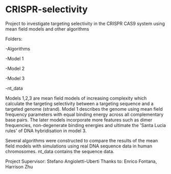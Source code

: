 # CRISPR-selectivity
Project to investigate targeting selectivity in the CRISPR CAS9 system using mean field models and other algorithms

Folders:

-Algorithms

-Model 1

-Model 2

-Model 3

-nt_data


Models 1,2,3 are mean field models of increasing complexity which calculate the targeting selectivity between a targeting sequence and a targeted genome (strand). Model 1 describes the genome using mean field frequency parameters with equal binding energy across all complementary base pairs. The later models incorporate more features such as dimer frequencies, non-degenerate binding energies and ultimate the 'Santa Lucia rules' of DNA hybridisation in model 3.

Several algorithms were constructed to compare the results of the mean field models with simulations using real DNA sequence data in human chromosomes. nt_data contains the sequence data.

Project Supervisor: Stefano Angioletti-Uberti
Thanks to: Enrico Fontana, Harrison Zhu
